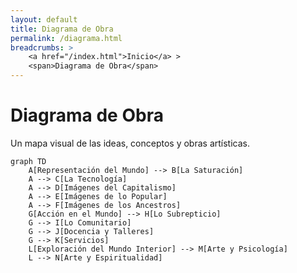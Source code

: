 ```yaml
---
layout: default
title: Diagrama de Obra
permalink: /diagrama.html
breadcrumbs: >
    <a href="/index.html">Inicio</a> >
    <span>Diagrama de Obra</span>
---
```


# Diagrama de Obra

Un mapa visual de las ideas, conceptos y obras artísticas.

```mermaid
graph TD
    A[Representación del Mundo] --> B[La Saturación]
    A --> C[La Tecnología]
    A --> D[Imágenes del Capitalismo]
    A --> E[Imágenes de lo Popular]
    A --> F[Imágenes de los Ancestros]
    G[Acción en el Mundo] --> H[Lo Subrepticio]
    G --> I[Lo Comunitario]
    G --> J[Docencia y Talleres]
    G --> K[Servicios]
    L[Exploración del Mundo Interior] --> M[Arte y Psicología]
    L --> N[Arte y Espiritualidad]

